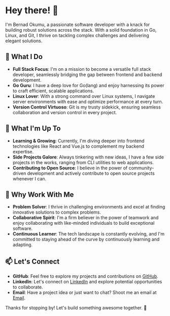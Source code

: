 # Hey there! 👋

I'm Bernad Okumu, a passionate software developer with a knack for building robust solutions across the stack. With a solid foundation in Go, Linux, and Git, I thrive on tackling complex challenges and delivering elegant solutions.

## 🚀 What I Do

- **Full Stack Focus**: I'm on a mission to become a versatile full stack developer, seamlessly bridging the gap between frontend and backend development.
- **Go Guru**: I have a deep love for Go(lang) and enjoy harnessing its power to craft efficient, scalable applications.
- **Linux Lover**: With a strong command over Linux systems, I navigate server environments with ease and optimize performance at every turn.
- **Version Control Virtuoso**: Git is my trusty sidekick, ensuring seamless collaboration and version control in every project.

## 💼 What I'm Up To

- **Learning & Growing**: Currently, I'm diving deeper into frontend technologies like React and Vue.js to complement my backend expertise.
- **Side Projects Galore**: Always tinkering with new ideas, I have a few side projects in the works, ranging from CLI utilities to web applications.
- **Contributing to Open Source**: I believe in the power of community-driven development and actively contribute to open source projects whenever I can.

## 🌟 Why Work With Me

- **Problem Solver**: I thrive in challenging environments and excel at finding innovative solutions to complex problems.
- **Collaborative Spirit**: I'm a firm believer in the power of teamwork and enjoy collaborating with like-minded individuals to build exceptional software.
- **Continuous Learner**: The tech landscape is constantly evolving, and I'm committed to staying ahead of the curve by continuously learning and adapting.

## 📫 Let's Connect

- **GitHub**: Feel free to explore my projects and contributions on [GitHub](https://github.com/bernotieno).
- **LinkedIn**: Let's connect on [LinkedIn](https://www.linkedin.com/in/bernad-okumu-941637304) and explore potential opportunities to collaborate.
- **Email**: Have a project idea or just want to chat? Shoot me an email at [Email](mailto:bernadokumu1@gmail.com).

Thanks for stopping by! Let's build something awesome together. 🚀

